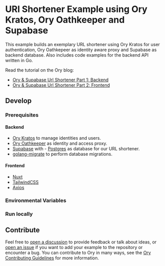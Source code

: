 # URl Shortener Example using Ory Kratos, Ory Oathkeeper and Supabase

This example builds an exemplary URL shortener using Ory Kratos for user
authentication, Ory Oathkepeer as identity aware proxy and Supabase as backend
database. Also includes code examples for the backend API written in Go.

Read the tutorial on the Ory blog:

- [Ory & Supabase Url Shortener Part 1: Backend ](https://www.ory.sh/tutorial-url-shortener-supabase-ory-integration-backend/)
- [Ory & Supabase Url Shortener Part 2: Frontend ](https://www.ory.sh/tutorial-url-shortener-supabase-ory-integration-frontend/)

## Develop

### Prerequisites

#### Backend

- [Ory Kratos](https://www.ory.sh/docs/kratos) to manage identities and users.
- [Ory Oathkeeper](https://www.ory.sh/docs/oathkeeper) as identity and access
  proxy.
- [Supabase](https://supabase.com/) with -
  [Postgres](https://www.postgresql.org/) as database for our URL shortener.
- [golang-migrate](https://github.com/golang-migrate/migrate) to perform
  database migrations.

#### Frontend

- [Nuxt](https://nuxtjs.org/)
- [TailwindCSS](https://tailwindcss.com/)
- [Axios](https://github.com/axios/axios)

### Environmental Variables

<!-- Describe needed environment variables + instructions on how to set them up. -->

### Run locally

<!-- Add a list of commands needed to run the example locally or with Ory Cloud playground. -->

## Contribute

Feel free to
[open a discussion](https://github.com/ory/examples/discussions/new) to provide
feedback or talk about ideas, or
[open an issue](https://github.com/ory/examples/issues/new) if you want to add
your example to the repository or encounter a bug. You can contribute to Ory in
many ways, see the
[Ory Contributing Guidelines](https://www.ory.sh/docs/ecosystem/contributing)
for more information.

